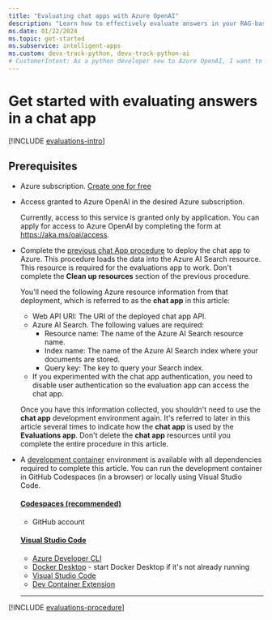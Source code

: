 ```yaml
---
title: "Evaluating chat apps with Azure OpenAI"
description: "Learn how to effectively evaluate answers in your RAG-based chat app using Azure OpenAI. Generate sample prompts, run evaluations, and analyze results."
ms.date: 01/22/2024
ms.topic: get-started
ms.subservice: intelligent-apps
ms.custom: devx-track-python, devx-track-python-ai
# CustomerIntent: As a python developer new to Azure OpenAI, I want to evaluate the answers of my chat app and determine the best prompt.
---
```

# Get started with evaluating answers in a chat app

[!INCLUDE [evaluations-intro](../ai/includes/evaluations-introduction.md)]

## Prerequisites

* Azure subscription.  [Create one for free](https://azure.microsoft.com/free/ai-services?azure-portal=true) 
* Access granted to Azure OpenAI in the desired Azure subscription.

    Currently, access to this service is granted only by application. You can apply for access to Azure OpenAI by completing the form at https://aka.ms/oai/access.

* Complete the [previous chat App procedure](get-started-app-chat-template.md) to deploy the chat app to Azure. This procedure loads the data into the Azure AI Search resource. This resource is required for the evaluations app to work. Don't complete the **Clean up resources** section of the previous procedure.     

    You'll need the following Azure resource information from that deployment, which is referred to as the **chat app** in this article:

    * Web API URI: The URI of the deployed chat app API. 
    * Azure AI Search. The following values are required:
        * Resource name: The name of the Azure AI Search resource name.
        * Index name: The name of the Azure AI Search index where your documents are stored.
        * Query key: The key to query your Search index.
    * If you experimented with the chat app authentication, you need to disable user authentication so the evaluation app can access the chat app.

    Once you have this information collected, you shouldn't need to use the **chat app** development environment again. It's referred to later in this article several times to indicate how the **chat app** is used by the **Evaluations app**. Don't delete the **chat app** resources until you complete the entire procedure in this article.

* A [development container](https://containers.dev/) environment is available with all dependencies required to complete this article. You can run the development container in GitHub Codespaces (in a browser) or locally using Visual Studio Code.

    #### [Codespaces (recommended)](#tab/github-codespaces)
    
    * GitHub account
    
    #### [Visual Studio Code](#tab/visual-studio-code)
    * [Azure Developer CLI](../azure-developer-cli/install-azd.md?tabs=winget-windows%2Cbrew-mac%2Cscript-linux&pivots=os-windows)
    * [Docker Desktop](https://www.docker.com/products/docker-desktop/) - start Docker Desktop if it's not already running
    * [Visual Studio Code](https://code.visualstudio.com/)
    * [Dev Container Extension](https://marketplace.visualstudio.com/items?itemName=ms-vscode-remote.remote-containers)
    
    ---

[!INCLUDE [evaluations-procedure](../ai/includes/evaluations-procedure.md)]
